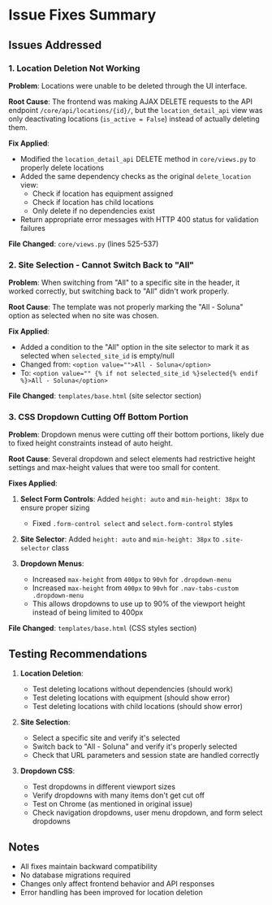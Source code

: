# Issue Fixes Summary

## Issues Addressed

### 1. Location Deletion Not Working

**Problem**: Locations were unable to be deleted through the UI interface.

**Root Cause**: The frontend was making AJAX DELETE requests to the API endpoint `/core/api/locations/{id}/`, but the `location_detail_api` view was only deactivating locations (`is_active = False`) instead of actually deleting them.

**Fix Applied**: 
- Modified the `location_detail_api` DELETE method in `core/views.py` to properly delete locations
- Added the same dependency checks as the original `delete_location` view:
  - Check if location has equipment assigned
  - Check if location has child locations
  - Only delete if no dependencies exist
- Return appropriate error messages with HTTP 400 status for validation failures

**File Changed**: `core/views.py` (lines 525-537)

### 2. Site Selection - Cannot Switch Back to "All"

**Problem**: When switching from "All" to a specific site in the header, it worked correctly, but switching back to "All" didn't work properly.

**Root Cause**: The template was not properly marking the "All - Soluna" option as selected when no site was chosen.

**Fix Applied**:
- Added a condition to the "All" option in the site selector to mark it as selected when `selected_site_id` is empty/null
- Changed from: `<option value="">All - Soluna</option>`
- To: `<option value="" {% if not selected_site_id %}selected{% endif %}>All - Soluna</option>`

**File Changed**: `templates/base.html` (site selector section)

### 3. CSS Dropdown Cutting Off Bottom Portion

**Problem**: Dropdown menus were cutting off their bottom portions, likely due to fixed height constraints instead of auto height.

**Root Cause**: Several dropdown and select elements had restrictive height settings and max-height values that were too small for content.

**Fixes Applied**:

1. **Select Form Controls**: Added `height: auto` and `min-height: 38px` to ensure proper sizing
   - Fixed `.form-control select` and `select.form-control` styles

2. **Site Selector**: Added `height: auto` and `min-height: 38px` to `.site-selector` class

3. **Dropdown Menus**: 
   - Increased `max-height` from `400px` to `90vh` for `.dropdown-menu`
   - Increased `max-height` from `400px` to `90vh` for `.nav-tabs-custom .dropdown-menu`
   - This allows dropdowns to use up to 90% of the viewport height instead of being limited to 400px

**File Changed**: `templates/base.html` (CSS styles section)

## Testing Recommendations

1. **Location Deletion**: 
   - Test deleting locations without dependencies (should work)
   - Test deleting locations with equipment (should show error)
   - Test deleting locations with child locations (should show error)

2. **Site Selection**:
   - Select a specific site and verify it's selected
   - Switch back to "All - Soluna" and verify it's properly selected
   - Check that URL parameters and session state are handled correctly

3. **Dropdown CSS**:
   - Test dropdowns in different viewport sizes
   - Verify dropdowns with many items don't get cut off
   - Test on Chrome (as mentioned in original issue)
   - Check navigation dropdowns, user menu dropdown, and form select dropdowns

## Notes

- All fixes maintain backward compatibility
- No database migrations required
- Changes only affect frontend behavior and API responses
- Error handling has been improved for location deletion